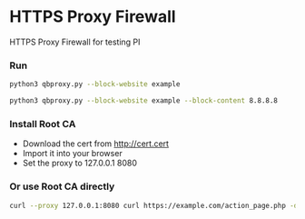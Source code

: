 # HTTPS Proxy Firewall
HTTPS Proxy Firewall for testing PI

### Run
```sh
python3 qbproxy.py --block-website example
```
```sh
python3 qbproxy.py --block-website example --block-content 8.8.8.8
```

### Install Root CA
- Download the cert from http://cert.cert
- Import it into your browser
- Set the proxy to 127.0.0.1 8080

### Or use Root CA directly
```sh
curl --proxy 127.0.0.1:8080 curl https://example.com/action_page.php -d "test=value1" --cacert root_ca.crt
```
